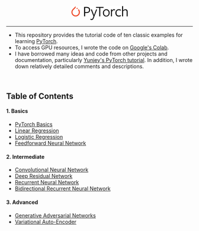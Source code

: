 <p align="center"><img width="30%" src="logo/PyTorch_logo.png" /></p>

--------------------------------------------------------------------------------
* This repository provides the tutorial code of ten classic examples for learning [PyTorch](https://github.com/pytorch/pytorch). 
* To access GPU resources, I wrote the code on [Google's Colab](https://colab.research.google.com/). 
* I have borrowed many ideas and code from other projects and documentation, particularly [Yunjey's PyTorch tutorial](https://github.com/yunjey/pytorch-tutorial). In addition, I wrote down relatively detailed comments and descriptions. 

<br/>

## Table of Contents

#### 1. Basics
* [PyTorch Basics](https://github.com/jxl152/PyTorch-Tutorial-Study/blob/main/01-basics/1.pytorch_basics.ipynb)
* [Linear Regression](https://github.com/jxl152/PyTorch-Tutorial-Study/blob/main/01-basics/2.linear_regression.ipynb)
* [Logistic Regression](https://github.com/jxl152/PyTorch-Tutorial-Study/blob/main/01-basics/3.logistic_regression.ipynb)
* [Feedforward Neural Network](https://github.com/jxl152/PyTorch-Tutorial-Study/blob/main/01-basics/4.feedforward_neural_network.ipynb)

#### 2. Intermediate
* [Convolutional Neural Network](https://github.com/jxl152/PyTorch-Tutorial-Study/blob/main/02-intermediate/1.cnn.ipynb)
* [Deep Residual Network](https://github.com/jxl152/PyTorch-Tutorial-Study/blob/main/02-intermediate/2.deep_residual_network.ipynb)
* [Recurrent Neural Network](https://github.com/jxl152/PyTorch-Tutorial-Study/blob/main/02-intermediate/3.rnn.ipynb)
* [Bidirectional Recurrent Neural Network](https://github.com/jxl152/PyTorch-Tutorial-Study/blob/main/02-intermediate/4.bidirectional_rnn.ipynb)

#### 3. Advanced
* [Generative Adversarial Networks](https://github.com/jxl152/PyTorch-Tutorial-Study/blob/main/03-advanced/1.gan.ipynb)
* [Variational Auto-Encoder](https://github.com/jxl152/PyTorch-Tutorial-Study/blob/main/03-advanced/2.variational_autoencoder.ipynb)
